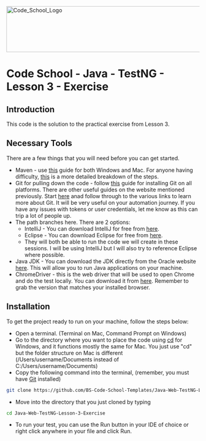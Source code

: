 <p float="left">
  <img src="https://i.imgur.com/GEgGYUB.png" width="600" height="120" title="Code_School_Logo">
</p>

# Code School - Java - TestNG - Lesson 3 - Exercise

## Introduction

This code is the solution to the practical exercise from Lesson 3.

## Necessary Tools

There are a few things that you will need before you can get started.

* Maven - use [this](https://maven.apache.org/install.html) guide for both Windows and Mac. For anyone having difficulty, [this](https://www.baeldung.com/install-maven-on-windows-linux-mac) is a more detailed breakdown of the steps.
* Git for pulling down the code - follow [this](https://git-scm.com/book/en/v2/Getting-Started-Installing-Git) guide for installing Git on all platforms. There are other useful guides on the website mentioned previously. Start [here](https://github.com/git-guides) anad follow through to the various links to learn more about Git. It will be very useful on your automation journey. If you have any issues with tokens or user credentials, let me know as this can trip a lot of people up.
* The path branches here. There are 2 options:
  * IntelliJ - You can download IntelliJ for free from [here](https://www.jetbrains.com/idea/download/#section=mac).
  * Eclipse - You can download Eclipse for free from [here](https://www.eclipse.org/downloads/).
  * They will both be able to run the code we will create in these sessions. I will be using IntelliJ but I will also try to reference Eclipse where possible.
* Java JDK - You can download the JDK directly from the Oracle website [here](https://www.oracle.com/java/technologies/downloads/). This will allow you to run Java applications on your machine.
* ChromeDriver - this is the web driver that will be used to open Chrome and do the test locally. You can download it from [here](https://chromedriver.chromium.org/downloads). Remember to grab the version that matches your installed browser.

## Installation

To get the project ready to run on your machine, follow the steps below:

* Open a terminal. (Terminal on Mac, Command Prompt on Windows)
* Go to the directory where you want to place the code using [cd](https://docs.microsoft.com/en-us/windows-server/administration/windows-commands/cd) for Windows, and it functions mostly the same for Mac. You just use "cd" but the folder structure on Mac is different (/Users/username/Documents instead of C:/Users/username/Documents)
* Copy the following command into the terminal, (remember, you must have [Git](https://git-scm.com/downloads) installed)

```sh
git clone https://github.com/BS-Code-School-Templates/Java-Web-TestNG-Lesson-3-Exercise.git
```
* Move into the directory that you just cloned by typing
```sh
cd Java-Web-TestNG-Lesson-3-Exercise
```
* To run your test, you can use the Run button in your IDE of choice or right click anywhere in your file and click Run.
